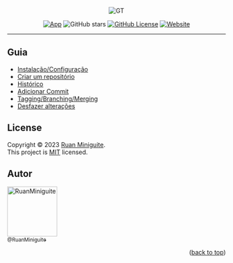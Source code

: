 <div align="center">

  ![GT](https://user-images.githubusercontent.com/82480542/217996953-b1d73f9c-5dda-4645-a264-42d99180b6e6.png)
  
  [![App](https://img.shields.io/badge/Book-GIT%20PRO-292929?style=for-the-badge&logo=BookStack&logoColor=white)](http://git-scm.com/book/pt-br/v2)
  ![GitHub stars][GitHub stars-shields]
  [![GitHub License][GitHub License-shields]][GitHub License-link]
  [![Website][Website-shields]][Website-link]
  

</div>

---

## Guia

- [Instalação/Configuração](Content/Readme_1.md)
- [Criar um repositório](Content/Readme_2.md)
- [Histórico](Content/Readme_3.md)
- [Adicionar Commit](Content/Readme_4.md)
- [Tagging/Branching/Merging](Content/Readme_5.md)
- [Desfazer alterações](Content/Readme_6.md)



<!-- ============== LICENSE ============== -->
## License

Copyright © 2023 [Ruan Miniguite](https://github.com/RuanMiniguite).<br />
This project is [MIT][GitHub License-link] licensed.



<!-- ============== AUTHOR ============== -->
## Autor

[<img alt="RuanMiniguite" src="https://github.com/RuanMiniguite.png?size=330" width="115"><br><sub>@RuanMiniguite</sub>](https://github.com/RuanMiniguite)

<p align="right">(<a href="README.md">back to top</a>)</p>




<!-- Alterar link -->
[GitHub License-link]: https://github.com/RuanMiniguite/RuanMiniguite.github.io/blob/0acdf779aab2f3aa6eb4c4ce2a227ee6b920ee22/LICENSE

<!-- Alterar caminho para repositorio [Template-Readme] -->
[GitHub forks-shields]: https://img.shields.io/github/forks/RuanMiniguite/Git-Tutorial?style=for-the-badge&color=292929
[GitHub stars-shields]: https://img.shields.io/github/stars/RuanMiniguite/Git-Tutorial?style=for-the-badge&color=292929

<!-- Permalink Shields-->
[GitHub License-shields]: https://img.shields.io/cocoapods/l/m?down_color=292929&up_color=292929&color=292929&style=for-the-badge
[Website-link]: https://github.com/RuanMiniguite/Commit-Message
[Website-shields]: https://img.shields.io/website?down_color=292929&down_message=404&style=for-the-badge&logo=github&up_color=292929&up_message=Commit&url=https%3A%2F%2Fgithub.com%2FRuanMiniguite%2FCommit-Message
